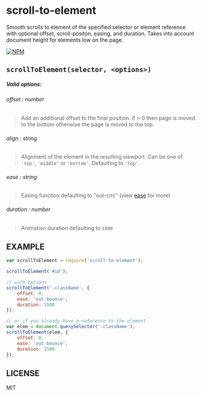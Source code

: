 # scroll-to-element

Smooth scrolls to element of the specified selector or element reference with optional offset, scroll-positon, easing, and duration. Takes into account document height for elements low on the page.

[![NPM](https://nodei.co/npm/scroll-to-element.png)](https://nodei.co/npm/scroll-to-element/)

## `scrollToElement(selector, <options>)`
##### Valid options:

###### offset : *number*

> Add an additional offset to the final position. if
> \> 0 then page is moved to the bottom otherwise the page is moved to the top.

###### align : *string*

> Alignment of the element in the resulting viewport. Can be
> one of `'top'`, `'middle'` or `'bottom'`. Defaulting to `'top'`.

###### ease : *string*

> Easing function defaulting to "out-circ" (view [ease](https://github.com/component/ease) for more)

###### duration : *number*

> Animation duration defaulting to `1000`

## EXAMPLE

```js
var scrollToElement = require('scroll-to-element');

scrollToElement('#id');

// with options
scrollToElement('.className', {
	offset: 0,
	ease: 'out-bounce',
	duration: 1500
});

// or if you already have a reference to the element
var elem = document.querySelector('.className');
scrollToElement(elem, {
	offset: 0,
	ease: 'out-bounce',
	duration: 1500
});
```

## LICENSE

MIT

